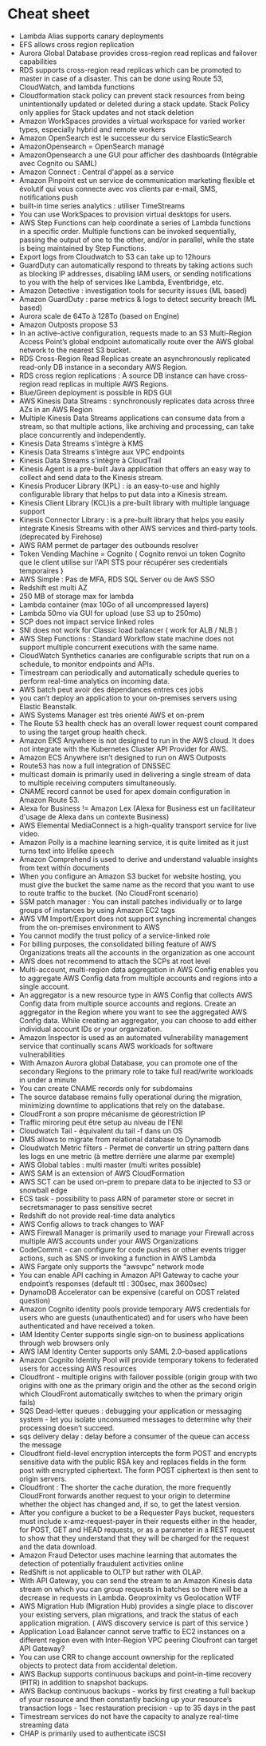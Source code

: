 # Cheat sheet 
- Lambda Alias supports canary deployments
- EFS allows cross region replication
- Aurora Global Database provides cross-region read replicas and failover capabilities
- RDS supports cross-region read replicas which can be promoted to master in case of a disaster. This can be done using Route 53, CloudWatch, and lambda functions
- Cloudformation stack policy can prevent stack resources from being unintentionally updated or deleted during a stack update. Stack Policy only applies for Stack updates and not stack deletion
- Amazon WorkSpaces provides a virtual workspace for varied worker types, especially hybrid and remote workers
- Amazon OpenSearch est le successeur du service ElasticSearch
- AmazonOpensearch = OpenSearch managé 
- AmazonOpensearch a une GUI pour afficher des dashboards (Intégrable avec Cognito ou SAML)
- Amazon Connect : Central d'appel as a service
- Amazon Pinpoint est un service de communication marketing flexible et évolutif qui vous connecte avec vos clients par e-mail, SMS, notifications push
- built-in time series analytics : utiliser TimeStreams
- You can use WorkSpaces to provision virtual desktops for users.
- AWS Step Functions can help coordinate a series of Lambda functions in a specific order. Multiple functions can be invoked sequentially, passing the output of one to the other, and/or in parallel, while the state is being maintained by Step Functions.
- Export logs from Cloudwatch to S3 can take up to 12hours
- GuardDuty can automatically respond to threats by taking actions such as blocking IP addresses, disabling IAM users, or sending notifications to you with the help of services like Lambda, Eventbridge, etc.
- Amazon Detective : investigation tools for security issues (ML based)
- Amazon GuardDuty : parse metrics & logs to detect security breach (ML based)
- Aurora scale de 64To à 128To (based on Engine)
- Amazon Outposts propose S3
- In an active-active configuration, requests made to an S3 Multi-Region Access Point’s global endpoint automatically route over the AWS global network to the nearest S3 bucket.
- RDS Cross-Region Read Replicas create an asynchronously replicated read-only DB instance in a secondary AWS Region.
- RDS cross region replications : A source DB instance can have cross-region read replicas in multiple AWS Regions.
- Blue/Green deployment is possible in RDS GUI
- AWS Kinesis Data Streams : synchronously replicates data across three AZs in an AWS Region
- Multiple Kinesis Data Streams applications can consume data from a stream, so that multiple actions, like archiving and processing, can take place concurrently and independently.
- Kinesis Data Streams s'intègre à KMS
- Kinesis Data Streams s'intègre aux VPC endpoints
- Kinesis Data Streams s'intègre à CloudTrail
- Kinesis Agent is a pre-built Java application that offers an easy way to collect and send data to the Kinesis stream.
- Kinesis Producer Library (KPL) : is an easy-to-use and highly configurable library that helps to put data into a Kinesis stream.
- Kinesis Client Library (KCL)is a pre-built library with multiple language support
- Kinesis Connector Library : is a pre-built library that helps you easily integrate Kinesis Streams with other AWS services and third-party tools. (deprecated by Firehose)
- AWS RAM permet de partager des outbounds resolver 
- Token Vending Machine = Cognito ( Cognito renvoi un token Cognito que le client utilise sur l'API STS pour récupérer ses credentials temporaires )
- AWS Simple : Pas de MFA, RDS SQL Server ou de AwS SSO
- Redshift est multi AZ
- 250 MB of storage max for lambda
- Lambda container (max 10Go of all uncompressed layers)
- Lambda 50mo via GUI for upload (use S3 up to 250mo) 
- SCP does not impact service linked roles
- SNI does not work for Classic load balancer ( work for ALB / NLB )
- AWS Step Functions : Standard Workflow state machine does not support multiple concurrent executions with the same name.
- CloudWatch Synthetics canaries are configurable scripts that run on a schedule, to monitor endpoints and APIs.
- Timestream can periodically and automatically schedule queries to perform real-time analytics on incoming data.
- AWS batch peut avoir des dépendances entres ces jobs 
- you can’t deploy an application to your on-premises servers using Elastic Beanstalk.
- AWS Systems Manager est très orienté AWS et on-prem
- The Route 53 health check has an overall lower request count compared to using the target group health check.
- Amazon EKS Anywhere is not designed to run in the AWS cloud. It does not integrate with the Kubernetes Cluster API Provider for AWS.
- Amazon ECS Anywhere isn’t designed to run on AWS Outposts
- Route53 has now a full integration of DNSSEC 
-  multicast domain is primarily used in delivering a single stream of data to multiple receiving computers simultaneously.
- CNAME record cannot be used for apex domain configuration in Amazon Route 53. 
- Alexa for Business != Amazon Lex (Alexa for Business est un facilitateur d'usage de Alexa dans un contexte Business)
- AWS Elemental MediaConnect is a high-quality transport service for live video.
- Amazon Polly is a machine learning service, it is quite limited as it just turns text into lifelike speech
-  Amazon Comprehend is used to derive and understand valuable insights from text within documents
- When you configure an Amazon S3 bucket for website hosting, you must give the bucket the same name as the record that you want to use to route traffic to the bucket. (No CloudFront scenario)
- SSM patch manager : You can install patches individually or to large groups of instances by using Amazon EC2 tags
- AWS VM Import/Export does not support synching incremental changes from the on-premises environment to AWS
- You cannot modify the trust policy of a service-linked role
- For billing purposes, the consolidated billing feature of AWS Organizations treats all the accounts in the organization as one account
- AWS does not recommend to attach the SCPs at root level
- Multi-account, multi-region data aggregation in AWS Config enables you to aggregate AWS Config data from multiple accounts and regions into a single account.
- An aggregator is a new resource type in AWS Config that collects AWS Config data from multiple source accounts and regions. Create an aggregator in the Region where you want to see the aggregated AWS Config data. While creating an aggregator, you can choose to add either individual account IDs or your organization.
- Amazon Inspector is used as an automated vulnerability management service that continually scans AWS workloads for software vulnerabilities
- With Amazon Aurora global Database, you can promote one of the secondary Regions to the primary role to take full read/write workloads in under a minute
- You can create CNAME records only for subdomains
- The source database remains fully operational during the migration, minimizing downtime to applications that rely on the database.
- CloudFront a son propre mécanisme de géorestriction IP
- Traffic miroring peut être setup au niveau de l'ENI
- Cloudwatch Tail - équivalent du tail -f dans un OS
- DMS allows to migrate from relational database to Dynamodb
- Cloudwatch Metric filters - Permet de convertir un string pattern dans les logs en une metric (à mettre derrière une alarme par exemple)
- AWS Global tables : multi master (multi writes possible) 
- AWS SAM is an extension of AWS CloudFormation
- AWS SCT can be used on-prem to prepare data to be injected to S3 or snowball edge
- ECS task - possibility to pass ARN of parameter store or secret in secretsmanager to pass sensitive secret
- Redshift do not provide real-time data analytics
- AWS Config allows to track changes to WAF
- AWS Firewall Manager is primarily used to manage your Firewall across multiple AWS accounts under your AWS Organizations
- CodeCommit - can configure for code pushes or other events trigger actions, such as SNS or invoking a function in AWS Lambda
- AWS Fargate only supports the “awsvpc” network mode
- You can enable API caching in Amazon API Gateway to cache your endpoint’s responses (default ttl : 300sec, max 3600sec)
- DynamoDB Accelerator can be expensive (careful on COST related question)
- Amazon Cognito identity pools provide temporary AWS credentials for users who are guests (unauthenticated) and for users who have been authenticated and have received a token.
- IAM Identity Center supports single sign-on to business applications through web browsers only
- AWS IAM Identity Center supports only SAML 2.0–based applications
- Amazon Cognito Identity Pool will provide temporary tokens to federated users for accessing AWS resources
- Cloudfront - multiple origins with failover possible (origin group with two origins with one as the primary origin and the other as the second origin which CloudFront automatically switches to when the primary origin fails)
- SQS Dead-letter queues : debugging your application or messaging system - let you isolate unconsumed messages to determine why their processing doesn’t succeed.
- sqs delivery delay : delay before a consumer of the queue can access the message
- Cloudfront field-level encryption intercepts the form POST and encrypts sensitive data with the public RSA key and replaces fields in the form post with encrypted ciphertext. The form POST ciphertext is then sent to origin servers.
- Cloudfront : The shorter the cache duration, the more frequently CloudFront forwards another request to your origin to determine whether the object has changed and, if so, to get the latest version.
- After you configure a bucket to be a Requester Pays bucket, requesters must include x-amz-request-payer in their requests either in the header, for POST, GET and HEAD requests, or as a parameter in a REST request to show that they understand that they will be charged for the request and the data download.
-  Amazon Fraud Detector uses machine learning that automates the detection of potentially fraudulent activities online
- RedShift is not applicable to OLTP but rather with OLAP.
- With API Gateway, you can send the stream to an Amazon Kinesis data stream on which you can group requests in batches so there will be a decrease in requests in Lambda.
Geoproximity vs Geolocation WTF
- AWS Migration Hub (Migration Hub) provides a single place to discover your existing servers, plan migrations, and track the status of each application migration. ( AWS discovery service is part of this service )
-  Application Load Balancer cannot serve traffic to EC2 instances on a different region even with Inter-Region VPC peering
Cloufront can target API Gateway?
- You can use CRR to change account ownership for the replicated objects to protect data from accidental deletion.
- AWS Backup supports continuous backups and point-in-time recovery (PITR) in addition to snapshot backups.
- AWS Backup continuous backups - works by first creating a full backup of your resource and then constantly backing up your resource’s transaction logs - 1sec restauration precision - up to 35 days in the past
- Timestream services do not have the capacity to analyze real-time streaming data
- CHAP is primarily used to authenticate iSCSI 
